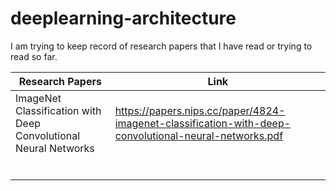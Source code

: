 # deeplearning-architecture
I am trying to keep record of research papers that I have read or trying to read so far.

| Research Papers  | Link  |
|---|---|
| ImageNet Classification with Deep Convolutional Neural Networks  | https://papers.nips.cc/paper/4824-imagenet-classification-with-deep-convolutional-neural-networks.pdf  |
|   |   |
|   |   |
|   |   |
|   |   |
|   |   |
|   |   |
